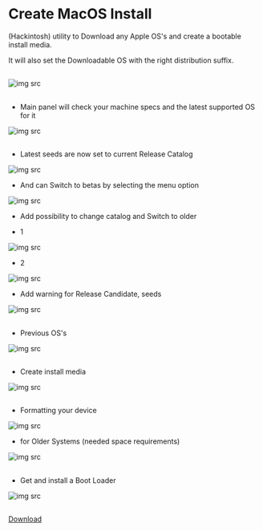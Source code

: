 # Create MacOS Install
(Hackintosh) utility to Download any Apple OS's and create a bootable install media.

It will also set the Downloadable OS with the right distribution suffix.
## 
![img src](logo.png)
## 
- Main panel will check your machine specs and the latest supported OS for it

![img src](1.png)
##
- Latest seeds are now set to current Release Catalog

![img src](2.png)

- And can Switch to betas by selecting the menu option

![img src](2a.png)

- Add possibility to change catalog and Switch to older

- 1

![img src](2b.png)

- 2

![img src](2c.png)

- Add warning for Release Candidate, seeds

![img src](2d.png)
##
- Previous OS's

![img src](3.png)
##
- Create install media

![img src](4.png)
##
- Formatting your device

![img src](4b.png)

- for Older Systems (needed space requirements)

![img src](4c.png)
##
- Get and install a Boot Loader

![img src](5.png)
##
[Download](https://github.com/LAbyOne/Create-MacOS-Install/releases)
##

